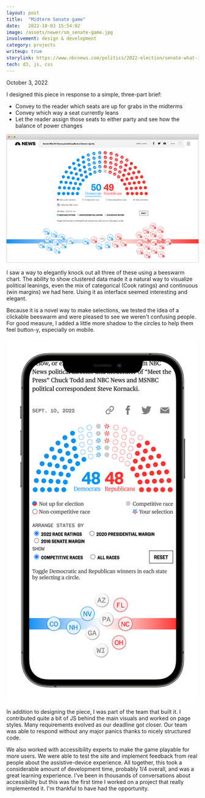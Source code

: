 ```yaml
---
layout: post
title:  "Midterm Senate game"
date:   2022-10-03 15:54:02
image: /assets/newer/sm_senate-game.jpg
involvement: design & development
category: projects
writeup: true
storylink: https://www.nbcnews.com/politics/2022-election/senate-what-if-2022-rcna50037
tech: d3, js, css
---
```


<p class="date" markdown="1">
October 3, 2022
</p>

I designed this piece in response to a simple, three-part brief:
- Convey to the reader which seats are up for grabs in the midterms
- Convey which way a seat currently leans
- Let the reader assign those seats to either party and see how the balance of power changes


<img class="med-img" src="/assets/newer/senate-game.png" alt="">

I saw a way to elegantly knock out all three of these using a beeswarm chart. The ability to show clustered data made it a natural way to visualize political leanings, even the mix of categorical (Cook ratings) and continuous (win margins) we had here. Using it as interface seemed interesting and elegant. 

Because it is a novel way to make selections, we tested the idea of a clickable beeswarm and were pleased to see we weren't confusing people. For good measure, I added a little more shadow to the circles to help them feel button-y, especially on mobile.

<img class="sm-img" src="/assets/newer/ph_senate-game.png" alt="">

In addition to designing the piece, I was part of the team that built it. I contributed quite a bit of JS behind the main visuals and worked on page styles. Many requirements evolved as our deadline got closer. Our team was able to respond without any major panics thanks to nicely structured code.

We also worked with accessibility experts to make the game playable for more users. We were able to test the site and implement feedback from real people about the assistive-device experience. All together, this took a considerable amount of development time, probably 1/4 overall, and was a great learning experience. I've been in thousands of conversations about accessibility but this was the first time I worked on a project that really implemented it. I'm thankful to have had the opportunity.

